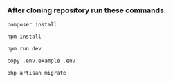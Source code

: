 ### After cloning repository run these commands.
````
composer install
````
````
npm install
````
````
npm run dev
````
````
copy .env.example .env
````
````
php artisan migrate
````
